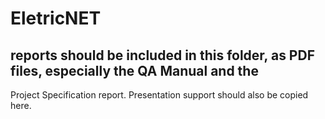 # EletricNET

## reports should be included in this folder, as PDF files, especially the QA Manual and the
Project Specification report. Presentation support should also be copied here.

